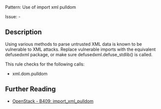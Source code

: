 Pattern: Use of import xml pulldom

Issue: -

## Description

Using various methods to parse untrusted XML data is known to be vulnerable to
XML attacks. Replace vulnerable imports with the equivalent defusedxml
package, or make sure defusedxml.defuse_stdlib() is called.

This rule checks for the following calls:

  - xml.dom.pulldom

## Further Reading

* [OpenStack - B409: import_xml_pulldom](https://docs.openstack.org/developer/bandit/api/bandit.blacklists.html#b409-import_xml_pulldom)

